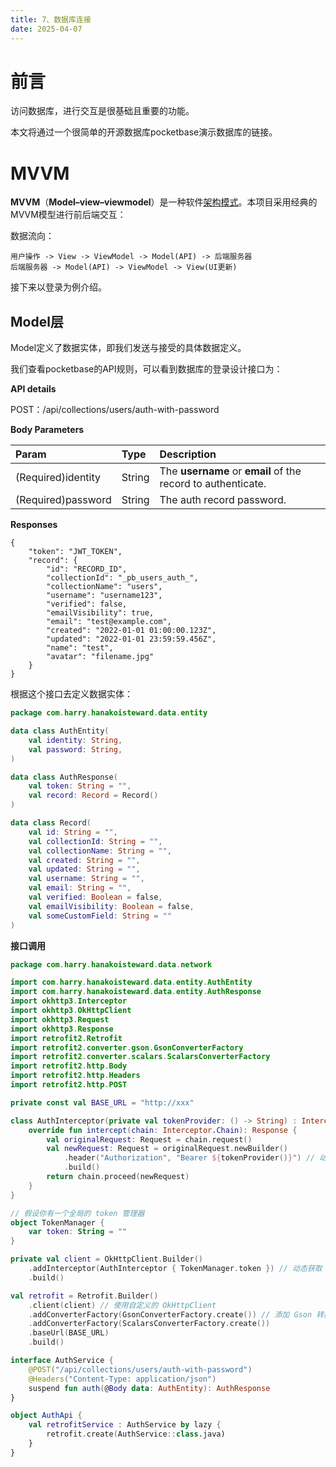 ```yaml
---
title: 7、数据库连接
date: 2025-04-07
---
```


# 前言

访问数据库，进行交互是很基础且重要的功能。

本文将通过一个很简单的开源数据库pocketbase演示数据库的链接。

# MVVM

**MVVM**（**Model–view–viewmodel**）是一种软件[架构模式](https://zh.wikipedia.org/wiki/架构模式)。本项目采用经典的MVVM模型进行前后端交互：

数据流向：

```
用户操作 -> View -> ViewModel -> Model(API) -> 后端服务器
后端服务器 -> Model(API) -> ViewModel -> View(UI更新)
```

接下来以登录为例介绍。

## Model层

Model定义了数据实体，即我们发送与接受的具体数据定义。

我们查看pocketbase的API规则，可以看到数据库的登录设计接口为：

**API details**

POST：/api/collections/users/auth-with-password

**Body Parameters**

| Param              | Type   | Description                                                  |
| :----------------- | :----- | :----------------------------------------------------------- |
| (Required)identity | String | The **username** or **email** of the record to authenticate. |
| (Required)password | String | The auth record password.                                    |

**Responses**

```
{
    "token": "JWT_TOKEN",
    "record": {
        "id": "RECORD_ID",
        "collectionId": "_pb_users_auth_",
        "collectionName": "users",
        "username": "username123",
        "verified": false,
        "emailVisibility": true,
        "email": "test@example.com",
        "created": "2022-01-01 01:00:00.123Z",
        "updated": "2022-01-01 23:59:59.456Z",
        "name": "test",
        "avatar": "filename.jpg"
    }
}
```

根据这个接口去定义数据实体：

```kotlin
package com.harry.hanakoisteward.data.entity

data class AuthEntity(
    val identity: String,
    val password: String,
)

data class AuthResponse(
    val token: String = "",
    val record: Record = Record()
)

data class Record(
    val id: String = "",
    val collectionId: String = "",
    val collectionName: String = "",
    val created: String = "",
    val updated: String = "",
    val username: String = "",
    val email: String = "",
    val verified: Boolean = false,
    val emailVisibility: Boolean = false,
    val someCustomField: String = ""
)
```

**接口调用**

```kotlin
package com.harry.hanakoisteward.data.network

import com.harry.hanakoisteward.data.entity.AuthEntity
import com.harry.hanakoisteward.data.entity.AuthResponse
import okhttp3.Interceptor
import okhttp3.OkHttpClient
import okhttp3.Request
import okhttp3.Response
import retrofit2.Retrofit
import retrofit2.converter.gson.GsonConverterFactory
import retrofit2.converter.scalars.ScalarsConverterFactory
import retrofit2.http.Body
import retrofit2.http.Headers
import retrofit2.http.POST

private const val BASE_URL = "http://xxx"

class AuthInterceptor(private val tokenProvider: () -> String) : Interceptor {
    override fun intercept(chain: Interceptor.Chain): Response {
        val originalRequest: Request = chain.request()
        val newRequest: Request = originalRequest.newBuilder()
            .header("Authorization", "Bearer ${tokenProvider()}") // 动态获取 token
            .build()
        return chain.proceed(newRequest)
    }
}

// 假设你有一个全局的 token 管理器
object TokenManager {
    var token: String = ""
}

private val client = OkHttpClient.Builder()
    .addInterceptor(AuthInterceptor { TokenManager.token }) // 动态获取 token
    .build()

val retrofit = Retrofit.Builder()
    .client(client) // 使用自定义的 OkHttpClient
    .addConverterFactory(GsonConverterFactory.create()) // 添加 Gson 转换器
    .addConverterFactory(ScalarsConverterFactory.create())
    .baseUrl(BASE_URL)
    .build()

interface AuthService {
    @POST("/api/collections/users/auth-with-password")
    @Headers("Content-Type: application/json")
    suspend fun auth(@Body data: AuthEntity): AuthResponse
}

object AuthApi {
    val retrofitService : AuthService by lazy {
        retrofit.create(AuthService::class.java)
    }
}
```

